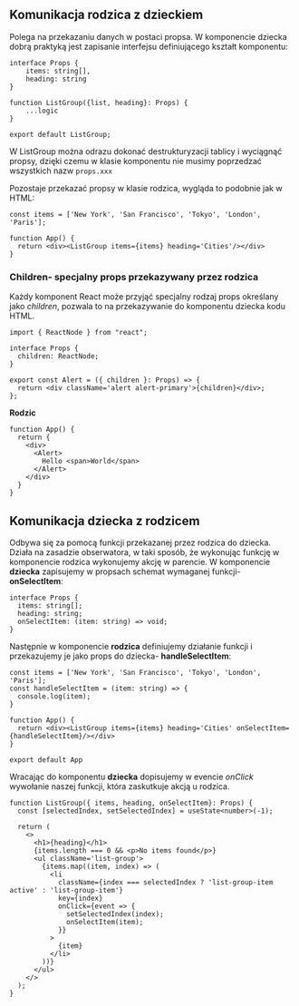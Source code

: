 ## Komunikacja rodzica z dzieckiem
Polega na przekazaniu danych w postaci propsa. W komponencie dziecka dobrą praktyką jest zapisanie interfejsu definiującego kształt komponentu:

```
interface Props {
    items: string[],
    heading: string
}

function ListGroup({list, heading}: Props) {
    ...logic
}

export default ListGroup;
```
W ListGroup można odrazu dokonać destrukturyzacji tablicy i wyciągnąć propsy, dzięki czemu w klasie komponentu nie musimy poprzedzać wszystkich nazw `props.xxx`

Pozostaje przekazać propsy w klasie rodzica, wygląda to podobnie jak w HTML:
```
const items = ['New York', 'San Francisco', 'Tokyo', 'London', 'Paris'];

function App() {
  return <div><ListGroup items={items} heading='Cities'/></div>
}
```

### Children- specjalny props przekazywany przez rodzica
Każdy komponent React może przyjąć specjalny rodzaj props określany jako _children_, pozwala to na przekazywanie do komponentu dziecka kodu HTML.
```
import { ReactNode } from "react";

interface Props {
  children: ReactNode;
}

export const Alert = ({ children }: Props) => {
  return <div className='alert alert-primary'>{children}</div>;
};
```
**Rodzic**
```
function App() {
  return {
    <div>
      <Alert>
        Hello <span>World</span>
      </Alert>
    </div>
  }
}
```

## Komunikacja dziecka z rodzicem
Odbywa się za pomocą funkcji przekazanej przez rodzica do dziecka. Działa na zasadzie obserwatora, w taki sposób, że wykonując funkcję w komponencie rodzica wykonujemy akcję w parencie. 
W komponencie **dziecka** zapisujemy w propsach schemat wymaganej funkcji- **onSelectItem**:
```
interface Props {
  items: string[];
  heading: string;
  onSelectItem: (item: string) => void;
}
```

Następnie w komponencie **rodzica** definiujemy działanie funkcji i przekazujemy je jako props do dziecka- **handleSelectItem**:
```
const items = ['New York', 'San Francisco', 'Tokyo', 'London', 'Paris'];
const handleSelectItem = (item: string) => {
  console.log(item);
}

function App() {
  return <div><ListGroup items={items} heading='Cities' onSelectItem={handleSelectItem}/></div>
}

export default App
```

Wracając do komponentu **dziecka** dopisujemy w evencie _onClick_ wywołanie naszej funkcji, która zaskutkuje akcją u rodzica.

```
function ListGroup({ items, heading, onSelectItem}: Props) {
  const [selectedIndex, setSelectedIndex] = useState<number>(-1);

  return (
    <>
      <h1>{heading}</h1>
      {items.length === 0 && <p>No items found</p>}
      <ul className='list-group'>
        {items.map((item, index) => (
          <li
            className={index === selectedIndex ? 'list-group-item active' : 'list-group-item'}
            key={index}
            onClick={event => {
              setSelectedIndex(index);
              onSelectItem(item);
            }}
          >
            {item}
          </li>
        ))}
      </ul>
    </>
  );
}
```